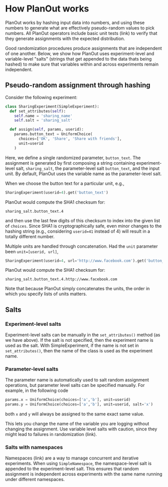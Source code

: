 # How PlanOut works

PlanOut works by hashing input data into numbers, and using these numbers to generate what are effectively pseudo-random values to pick numbers. All PlanOut operators include basic unit tests (link) to verify that they generate assignments with the expected distribution.

Good randomization procedures produce assignments that are independent of one another. Below, we show how PlanOut uses experiment-level and variable-level "salts" (strings that get appended to the data thats being hashed) to make sure that variables within and across experiments remain independent.

## Pseudo-random assignment through hashing
Consider the following experiment:
```python
class SharingExperiment(SimpleExperiment):
  def set_attributes(self):
    self.name = 'sharing_name'
    self.salt = 'sharing_salt'

  def assign(self, params, userid):
    params.button_text = UniformChoice(
      choices=['OK', 'Share', 'Share with friends'],
      unit=userid
    )
```
Here, we define a single randomized parameter, `button_text`. The assignment is generated by first composing a string containing experiment-level salt, `sharing_salt`, the parameter-level salt `button_text`, and the input unit. By default, PlanOut uses the variable name as the parameter-level salt.

When we choose the button text for a particular unit, e.g.,

```python
SharingExperiment(userid=4).get('button_text')
```

PlanOut would compute the SHA1 checksum for:
```
sharing_salt.button_text.4
```
and then use the last few digits of this checksum to index into the given list of `choices`.  Since SHA1 is cryptographically safe, even minor changes to the hashing string (e.g., considering `userid=41` instead of 4) will result in a totally different number.

Multiple units are handled through concatenation. Had the `unit` parameter been `unit=[userid, url]`,

```python
SharingExperiment(userid=4, url='http://www.facebook.com').get('button_text')
```

PlanOut would compute the SHA1 checksum for:
```
sharing_salt.button_text.4.http://www.facebook.com
```

Note that because PlanOut simply concatenates the units, the order in which you specify lists of units matters.


## Salts

### Experiment-level salts
Experiment-level salts can be manually in the  `set_attributes()` method (as we have above). If the salt is not specified, then the experiment name is used as the salt. With SimpleExperiment, if the name is not set in `set_attributes()`, then the name of the class is used as the experiment name.

### Parameter-level salts
The parameter name is automatically used to salt random assignment operations, but parameter level salts can be specified manually. For example, in the following code

```python
params.x = UniformChoice(choices=['a','b'], unit=userid)
params.y = UniformChoice(choices=['a','b'], unit=userid, salt='x')
```

both `x` and `y` will always be assigned to the same exact same value.

This lets you change the name of the variable you are logging without changing the assignment. Use variable level salts with caution, since they might lead to failures in randomization (link).

### Salts with namespaces
Namespaces (link) are a way to manage concurrent and iterative experiments. When using `SimpleNamespace`, the namespace-level salt is appended to the experiment-level salt. This ensures that random assignment is independent across experiments with the same name running under different namespaces.
